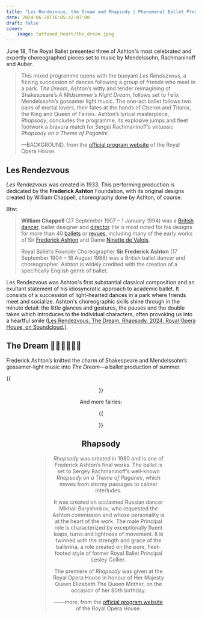 ```yaml
---
title: "Les Rendezvous, the Dream and Rhapsody | Phenomenal Ballet Program"
date: 2024-06-28T16:05:42-07:00
draft: false
cover:
    image: tattooed_heart/the_dream.jpeg
---
```


June 18, The Royal Ballet presented three of Ashton's most celebrated and expertly choreographed pieces set to music by Mendelssohn, Rachmaninoff and Auber. 

> This mixed programme opens with the buoyant *Les Rendezvous*, a fizzing succession of dances following a group of friends who meet in a park. *The Dream*, Ashton’s witty and tender reimagining of Shakespeare’s *A Midsummer’s Night Dream*, follows set to Felix Mendelssohn’s gossamer light music. The one-act ballet follows two pairs of mortal lovers, their fates at the hands of Oberon and Titania, the King and Queen of Fairies. Ashton’s lyrical masterpiece, *Rhapsody*, concludes the programme, its explosive jumps and fleet footwork a bravura match for Sergei Rachmaninoff’s virtuosic *Rhapsody on a Theme of Paganini*.
>
> —BACKGROUND, from the [official program website](https://www.rbo.org.uk/tickets-and-events/les-rendezvous-the-dream-rhapsody-by-frederick-ashton-details) of the Royal Opera House.

## Les Rendezvous

*Les Rendezvous* was created in 1933. This performing production is dedicated by the **Frederick Ashton** Foundation, with its original designs created by William Chappell, choreography done by Ashton, of course.

Btw:

> **William Chappell** (27 September 1907 – 1 January 1994) was a [British](https://en.wikipedia.org/wiki/British_people) [dancer](https://en.wikipedia.org/wiki/Ballet_dancer), ballet designer and [director](https://en.wikipedia.org/wiki/Theatre_director). He is most noted for his designs for more than 40 [ballets](https://en.wikipedia.org/wiki/Ballet) or [revues](https://en.wikipedia.org/wiki/Revue), including many of the early works of Sir [Frederick Ashton](https://en.wikipedia.org/wiki/Frederick_Ashton) and Dame [Ninette de Valois](https://en.wikipedia.org/wiki/Ninette_de_Valois).
>
> Royal Ballet’s Founder Choreographer **Sir Frederick Ashton** (17 September 1904 – 18 August 1988) was a British ballet dancer and choreographer. Ashton is widely credited with the creation of a specifically English genre of ballet. 

Les Rendezvous was Ashton's first substantial classical composition and an exultant statement of his idiosyncratic approach to academic ballet. It consists of a succession of light-hearted dances in a park where friends meet and socialize. Ashton's choreographic skills shine through in the minute detail: the little glances and gestures, the pauses and the double takes which introduces to the individual characters, often provoking us into a heartful smile ([Les Rendezvous, The Dream, Rhapsody. 2024, Royal Opera House, on Soundcloud.](https://soundcloud.com/royaloperahouse/sets/les-rendezvous-the-dream?utm_source=clipboard&utm_medium=text&utm_campaign=social_sharing)).

## The Dream 🧚🏼🧚🏼🧚🏼

Frederick Ashton’s knitted the charm of Shakespeare and Mendelssohn’s gossamer-light music into *The Dream*—a ballet production of summer.

{{<figure align="center" src="/tattooed_heart/the_dream.jpeg" caption="Titania: “Out of this wood do not desire to go. Thou shalt remain here whether thou wilt or no”">}}

And more fairies:

{{<figure align="center" src="/tattooed_heart/fairies.jpeg" caption="Mendelssohn is becoming Mariah Carey of June.">}}

## Rhapsody

> *Rhapsody* was created in 1980 and is one of Frederick Ashton’s final works. The ballet is set to Sergey Rachmaninoff’s well-known *Rhapsody on a Theme of Paganini*, which moves from stormy passages to calmer interludes.
>
> It was created on acclaimed Russian dancer Mikhail Baryshnikov, who requested the Ashton commission and whose personality is at the heart of the work. The male Principal role is characterized by exceptionally fluent leaps, turns and lightness of movement. It is twinned with the strength and grace of the ballerina, a role created on the pure, fleet-footed style of former Royal Ballet Principal Lesley Collier.
>
> The premiere of *Rhapsody* was given at the Royal Opera House in honour of Her Majesty Queen Elizabeth The Queen Mother, on the occasion of her 80th birthday.
>
> ——more, from the [official program website](https://www.rbo.org.uk/tickets-and-events/les-rendezvous-the-dream-rhapsody-by-frederick-ashton-details) of the Royal Opera House.
